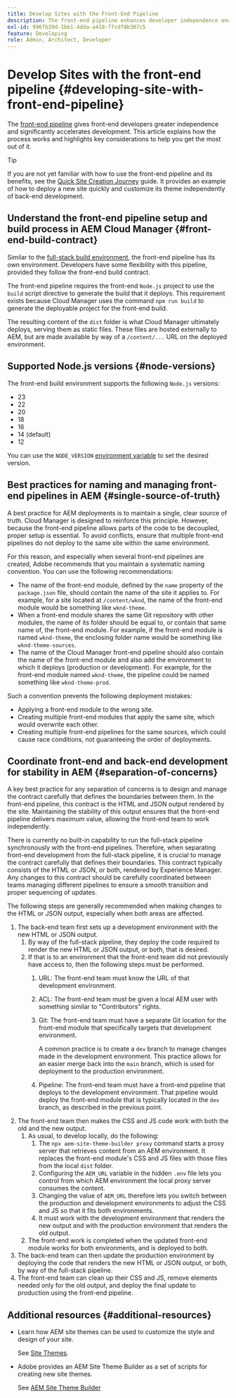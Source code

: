 ```yaml
---
title: Develop Sites with the Front-End Pipeline
description: The front-end pipeline enhances developer independence and accelerates the development process. This article outlines key considerations for the front-end build process to ensure optimal performance and efficiency.
exl-id: 996fb39d-1bb1-4dda-a418-77cdf8b307c5
feature: Developing
role: Admin, Architect, Developer
---
```


# Develop Sites with the front-end pipeline {#developing-site-with-front-end-pipeline}

The [front-end pipeline](/help/implementing/cloud-manager/configuring-pipelines/introduction-ci-cd-pipelines.md#front-end) gives front-end developers greater independence and significantly accelerates development. This article explains how the process works and highlights key considerations to help you get the most out of it.

>[!TIP]
>
>If you are not yet familiar with how to use the front-end pipeline and its benefits, see the [Quick Site Creation Journey](/help/journey-sites/quick-site/overview.md) guide. It provides an example of how to deploy a new site quickly and customize its theme independently of back-end development.

## Understand the front-end pipeline setup and build process in AEM Cloud Manager {#front-end-build-contract}

Similar to the [full-stack build environment](/help/implementing/cloud-manager/getting-access-to-aem-in-cloud/build-environment-details.md), the front-end pipeline has its own environment. Developers have some flexibility with this pipeline, provided they follow the front-end build contract.

The front-end pipeline requires the front-end `Node.js` project to use the `build` script directive to generate the build that it deploys. This requirement exists because Cloud Manager uses the command `npm run build` to generate the deployable project for the front-end build.

The resulting content of the `dist` folder is what Cloud Manager ultimately deploys, serving them as static files. These files are hosted externally to AEM, but are made available by way of a `/content/...` URL on the deployed environment.

## Supported Node.js versions {#node-versions}

The front-end build environment supports the following `Node.js` versions:

* 23
* 22
* 20
* 18
* 16
* 14 (default)
* 12

You can use the `NODE_VERSION` [environment variable](/help/implementing/cloud-manager/environment-variables.md) to set the desired version.

## Best practices for naming and managing front-end pipelines in AEM {#single-source-of-truth}

A best practice for AEM deployments is to maintain a single, clear source of truth. Cloud Manager is designed to reinforce this principle. However, because the front-end pipeline allows parts of the code to be decoupled, proper setup is essential. To avoid conflicts, ensure that multiple front-end pipelines do not deploy to the same site within the same environment.

For this reason, and especially when several front-end pipelines are created, Adobe recommends that you maintain a systematic naming convention. You can use the following recommendations:

* The name of the front-end module, defined by the `name` property of the `package.json` file, should contain the name of the site it applies to. For example, for a site located at `/content/wknd`, the name of the front-end module would be something like `wknd-theme`.
* When a front-end module shares the same Git repository with other modules, the name of its folder should be equal to, or contain that same name of, the front-end module. For example, if the front-end module is named `wknd-theme`, the enclosing folder name would be something like `wknd-theme-sources`.
* The name of the Cloud Manager front-end pipeline should also contain the name of the front-end module and also add the environment to which it deploys (production or development). For example, for the front-end module named `wknd-theme`, the pipeline could be named something like `wknd-theme-prod`.

Such a convention prevents the following deployment mistakes:

* Applying a front-end module to the wrong site.
* Creating multiple front-end modules that apply the same site, which would overwrite each other.
* Creating multiple front-end pipelines for the same sources, which could cause race conditions, not guaranteeing the order of deployments.

## Coordinate front-end and back-end development for stability in AEM {#separation-of-concerns}

A key best practice for any separation of concerns is to design and manage the contract carefully that defines the boundaries between them. In the front-end pipeline, this contract is the HTML and JSON output rendered by the site. Maintaining the stability of this output ensures that the front-end pipeline delivers maximum value, allowing the front-end team to work independently.

There is currently no built-in capability to run the full-stack pipeline synchronously with the front-end pipelines. Therefore, when separating front-end development from the full-stack pipeline, it is crucial to manage the contract carefully that defines their boundaries. This contract typically consists of the HTML or JSON, or both, rendered by Experience Manager. Any changes to this contract should be carefully coordinated between teams managing different pipelines to ensure a smooth transition and proper sequencing of updates.

The following steps are generally recommended when making changes to the HTML or JSON output, especially when both areas are affected.

1. The back-end team first sets up a development environment with the new HTML or JSON output.
   1. By way of the full-stack pipeline, they deploy the code required to render the new HTML or JSON output, or both, that is desired.
   1. If that is to an environment that the front-end team did not previously have access to, then the following steps must be performed.
      1. URL: The front-end team must know the URL of that development environment.
      1. ACL: The front-end team must be given a local AEM user with something similar to "Contributors" rights.
      1. Git: The front-end team must have a separate Git location for the front-end module that specifically targets that development environment.
      
         A common practice is to create a `dev` branch to manage changes made in the development environment. This practice allows for an easier merge back into the `main` branch, which is used for deployment to the production environment.

      1. Pipeline: The front-end team must have a front-end pipeline that deploys to the development environment. That pipeline would deploy the front-end module that is typically located in the `dev` branch, as described in the previous point.
1. The front-end team then makes the CSS and JS code work with both the old and the new output.
   1. As usual, to develop locally, do the following:
      1. The `npx aem-site-theme-builder proxy` command starts a proxy server that retrieves content from an AEM environment. It replaces the front-end module's CSS and JS files with those files from the local `dist` folder.
      1. Configuring the `AEM_URL` variable in the hidden `.env` file lets you control from which AEM environment the local proxy server consumes the content. 
      1. Changing the value of `AEM_URL` therefore lets you switch between the production and development environments to adjust the CSS and JS so that it fits both environments.
      1. It must work with the development environment that renders the new output and with the production environment that renders the old output.
   1. The front-end work is completed when the updated front-end module works for both environments, and is deployed to both.
1. The back-end team can then update the production environment by deploying the code that renders the new HTML or JSON output, or both, by way of the full-stack pipeline.
1. The front-end team can clean up their CSS and JS, remove elements needed only for the old output, and deploy the final update to production using the front-end pipeline.

## Additional resources {#additional-resources}

* Learn how AEM site themes can be used to customize the style and design of your site.

   See [Site Themes](/help/sites-cloud/administering/site-creation/site-themes.md).

* Adobe provides an AEM Site Theme Builder as a set of scripts for creating new site themes.

   See [AEM Site Theme Builder](https://github.com/adobe/aem-site-theme-builder)


